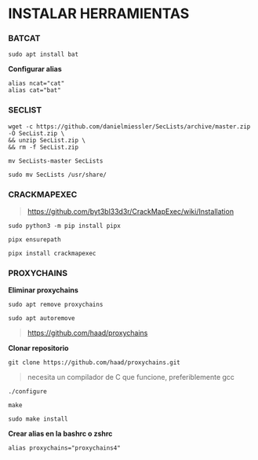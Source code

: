 # INSTALAR HERRAMIENTAS

### BATCAT

    sudo apt install bat

**Configurar alias**

    alias ncat="cat"
    alias cat="bat"
    

### SECLIST

    wget -c https://github.com/danielmiessler/SecLists/archive/master.zip -O SecList.zip \
    && unzip SecList.zip \
    && rm -f SecList.zip

>

    mv SecLists-master SecLists

>
    
    sudo mv SecLists /usr/share/

### CRACKMAPEXEC

> https://github.com/byt3bl33d3r/CrackMapExec/wiki/Installation

    sudo python3 -m pip install pipx

>

    pipx ensurepath

>

    pipx install crackmapexec

### PROXYCHAINS

**Eliminar proxychains**

    sudo apt remove proxychains 

>

    sudo apt autoremove

> https://github.com/haad/proxychains

**Clonar repositorio**    

    git clone https://github.com/haad/proxychains.git

> necesita un compilador de C que funcione, preferiblemente gcc

    ./configure

>

    make

>

    sudo make install

**Crear alias en la bashrc o zshrc**

    alias proxychains="proxychains4"















